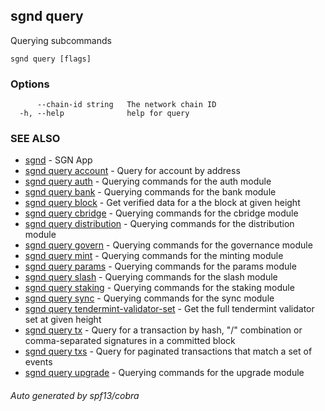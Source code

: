 ## sgnd query

Querying subcommands

```
sgnd query [flags]
```

### Options

```
      --chain-id string   The network chain ID
  -h, --help              help for query
```

### SEE ALSO

* [sgnd](sgnd.md)	 - SGN App
* [sgnd query account](sgnd_query_account.md)	 - Query for account by address
* [sgnd query auth](sgnd_query_auth.md)	 - Querying commands for the auth module
* [sgnd query bank](sgnd_query_bank.md)	 - Querying commands for the bank module
* [sgnd query block](sgnd_query_block.md)	 - Get verified data for a the block at given height
* [sgnd query cbridge](sgnd_query_cbridge.md)	 - Querying commands for the cbridge module
* [sgnd query distribution](sgnd_query_distribution.md)	 - Querying commands for the distribution module
* [sgnd query govern](sgnd_query_govern.md)	 - Querying commands for the governance module
* [sgnd query mint](sgnd_query_mint.md)	 - Querying commands for the minting module
* [sgnd query params](sgnd_query_params.md)	 - Querying commands for the params module
* [sgnd query slash](sgnd_query_slash.md)	 - Querying commands for the slash module
* [sgnd query staking](sgnd_query_staking.md)	 - Querying commands for the staking module
* [sgnd query sync](sgnd_query_sync.md)	 - Querying commands for the sync module
* [sgnd query tendermint-validator-set](sgnd_query_tendermint-validator-set.md)	 - Get the full tendermint validator set at given height
* [sgnd query tx](sgnd_query_tx.md)	 - Query for a transaction by hash, "<addr>/<seq>" combination or comma-separated signatures in a committed block
* [sgnd query txs](sgnd_query_txs.md)	 - Query for paginated transactions that match a set of events
* [sgnd query upgrade](sgnd_query_upgrade.md)	 - Querying commands for the upgrade module

###### Auto generated by spf13/cobra
